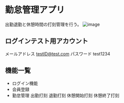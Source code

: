 # 勤怠管理アプリ  
出勤退勤と休憩時間の打刻管理を行う。
![image](https://github.com/soboro7728/case1/assets/49304045/03ba43a2-e935-450f-bb54-8485a9d5690c)

## ログインテスト用アカウント  
メールアドレス  testID@test.com
パスワード  test1234

## 機能一覧
- ログイン機能
- 会員登録
- 勤怠管理
出勤打刻
退勤打刻
休憩開始打刻
休憩終了打刻

